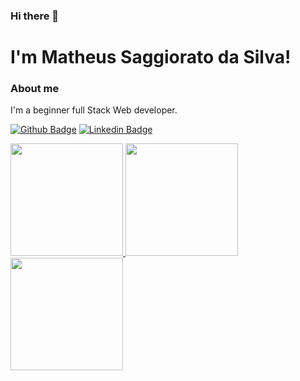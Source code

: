 ### Hi there 👋

# I'm Matheus Saggiorato da Silva!

### About me
I'm a beginner full Stack Web developer.

[![Github Badge](https://img.shields.io/badge/-Github-000?style=flat-square&logo=Github&logoColor=white&link=https://github.com/MatheusSaggiorato)](https://www.github.com/matheusSaggiorato)
[![Linkedin Badge](https://img.shields.io/badge/-LinkedIn-blue?style=flat-square&logo=Linkedin&logoColor=white&link=https://www.linkedin.com/in/matheus-saggiorato)](https://www.linkedin.com/in/matheus-saggiorato/)

<!--
**MatheusSaggiorato/MatheusSaggiorato** is a ✨ _special_ ✨ repository because its `README.md` (this file) appears on your GitHub profile.

Here are some ideas to get you started:

- 🔭 I’m currently working on ...
- 🌱 I’m currently learning ...
- 👯 I’m looking to collaborate on ...
- 🤔 I’m looking for help with ...
- 💬 Ask me about ...
- 📫 How to reach me: ...
- 😄 Pronouns: ...
- ⚡ Fun fact: ...
-->

<div>
<a href="https://github.com/MatheusSaggiorato">
<img height="180em" src="https://github-readme-stats.vercel.app/api/top-langs/?username=MatheusSaggiorato&layout=compact&langs_count=7&theme=dracula"/>
<img height="180em" src="https://github-readme-stats.vercel.app/api?username=MatheusSaggiorato&show_icons=true&theme=dracula&include_all_commits=true&count_private=true"/>
</div>

 <img height="180em" src="https://github-readme-stats.vercel.app/api/top-langs/?username=MatheusSaggiorato&layout=compact&langs_count=7&theme=dracula"/>

